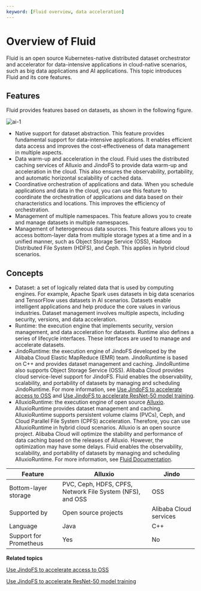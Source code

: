 ```yaml
---
keyword: [Fluid overview, data acceleration]
---
```


# Overview of Fluid

Fluid is an open source Kubernetes-native distributed dataset orchestrator and accelerator for data-intensive applications in cloud-native scenarios, such as big data applications and AI applications. This topic introduces Fluid and its core features.

## Features

Fluid provides features based on datasets, as shown in the following figure.

![ai-1](https://static-aliyun-doc.oss-accelerate.aliyuncs.com/assets/img/en-US/8462579161/p233036.png)

-   Native support for dataset abstraction. This feature provides fundamental support for data-intensive applications. It enables efficient data access and improves the cost-effectiveness of data management in multiple aspects.
-   Data warm-up and acceleration in the cloud. Fluid uses the distributed caching services of Alluxio and JindoFS to provide data warm-up and acceleration in the cloud. This also ensures the observability, portability, and automatic horizontal scalability of cached data.
-   Coordinative orchestration of applications and data. When you schedule applications and data in the cloud, you can use this feature to coordinate the orchestration of applications and data based on their characteristics and locations. This improves the efficiency of orchestration.
-   Management of multiple namespaces. This feature allows you to create and manage datasets in multiple namespaces.
-   Management of heterogeneous data sources. This feature allows you to access bottom-layer data from multiple storage types at a time and in a unified manner, such as Object Storage Service \(OSS\), Hadoop Distributed File System \(HDFS\), and Ceph. This applies in hybrid cloud scenarios.

## Concepts

-   Dataset: a set of logically related data that is used by computing engines. For example, Apache Spark uses datasets in big data scenarios and TensorFlow uses datasets in AI scenarios. Datasets enable intelligent applications and help produce the core values in various industries. Dataset management involves multiple aspects, including security, versions, and data acceleration.
-   Runtime: the execution engine that implements security, version management, and data acceleration for datasets. Runtime also defines a series of lifecycle interfaces. These interfaces are used to manage and accelerate datasets.
-   JindoRuntime: the execution engine of JindoFS developed by the Alibaba Cloud Elastic MapReduce \(EMR\) team. JindoRuntime is based on C++ and provides dataset management and caching. JindoRuntime also supports Object Storage Service \(OSS\). Alibaba Cloud provides cloud service-level support for JindoFS. Fluid enables the observability, scalability, and portability of datasets by managing and scheduling JindoRuntime. For more information, see [Use JindoFS to accelerate access to OSS]() and [Use JindoFS to accelerate ResNet-50 model training]().
-   AlluxioRuntime: the execution engine of open source [Alluxio](https://www.alluxio.org/). AlluxioRuntime provides dataset management and caching. AlluxioRuntime supports persistent volume claims \(PVCs\), Ceph, and Cloud Parallel File System \(CPFS\) acceleration. Therefore, you can use AlluxioRuntime in hybrid cloud scenarios. Alluxio is an open source project. Alibaba Cloud will optimize the stability and performance of data caching based on the releases of Alluxio. However, the optimization may have some delays. Fluid enables the observability, scalability, and portability of datasets by managing and scheduling AlluxioRuntime. For more information, see [Fluid Documentation](https://github.com/fluid-cloudnative/fluid/blob/master/docs/zh/TOC.md).

|Feature|Alluxio|Jindo|
|-------|-------|-----|
|Bottom-layer storage|PVC, Ceph, HDFS, CPFS, Network File System \(NFS\), and OSS|OSS|
|Supported by|Open source projects|Alibaba Cloud services|
|Language|Java|C++|
|Support for Prometheus|Yes|No|

**Related topics**  


[Use JindoFS to accelerate access to OSS]()

[Use JindoFS to accelerate ResNet-50 model training]()

